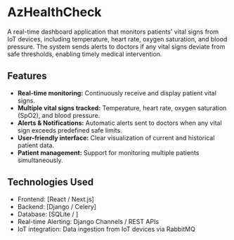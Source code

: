 # AzHealthCheck

A real-time dashboard application that monitors patients' vital signs from IoT devices, including temperature, heart rate, oxygen saturation, and blood pressure. The system sends alerts to doctors if any vital signs deviate from safe thresholds, enabling timely medical intervention.

## Features

- **Real-time monitoring:** Continuously receive and display patient vital signs.
- **Multiple vital signs tracked:** Temperature, heart rate, oxygen saturation (SpO2), and blood pressure.
- **Alerts & Notifications:** Automatic alerts sent to doctors when any vital sign exceeds predefined safe limits.
- **User-friendly interface:** Clear visualization of current and historical patient data.
- **Patient management:** Support for monitoring multiple patients simultaneously.

## Technologies Used

- Frontend: [React / Next.js] 
- Backend: [Django / Celery] 
- Database: [SQLite / ] 
- Real-time Alerting: Django Channels  / REST APIs
- IoT integration: Data ingestion from IoT devices via RabbitMQ

